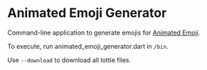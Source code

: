 # Animated Emoji Generator

Command-line application to generate emojis for [Animated Emoji](https://github.com/RoundedInfinity/animated_emoji).

To execute, run animated_emoji_generator.dart in `/bin`.

Use `--download` to download all lottie files.